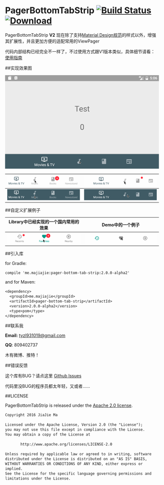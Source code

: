 # PagerBottomTabStrip	[![Build Status](https://travis-ci.org/tyzlmjj/PagerBottomTabStrip.svg?branch=dev)](https://travis-ci.org/tyzlmjj/PagerBottomTabStrip)	[ ![Download](https://api.bintray.com/packages/tyzlmjj/maven/pager-bottom-tab-strip/images/download.svg) ](https://bintray.com/tyzlmjj/maven/pager-bottom-tab-strip/view)

PagerBottomTabStrip **V2** 现在除了支持[Material Design规范](https://www.google.com/design/spec/components/bottom-navigation.html)的样式以外，增强其扩展性，并且更加方便的适配常用的ViewPager


代码内部结构已经完全不一样了，不过使用方式跟V1版本类似，具体细节请看：
[使用指南](https://github.com/tyzlmjj/PagerBottomTabStrip/wiki/%E4%BD%BF%E7%94%A8%E6%8C%87%E5%8D%97)

##实现效果图

![PagerBottomTabStrip](/img/demo.gif "PagerBottomTabStrip")

|![PagerBottomTabStrip](/img/demo1.gif "PagerBottomTabStrip")|![PagerBottomTabStrip](/img/demo2.gif "PagerBottomTabStrip")|
|---|---|
|![PagerBottomTabStrip](/img/demo3.gif "PagerBottomTabStrip")|![PagerBottomTabStrip](/img/demo4.gif "PagerBottomTabStrip")|

##自定义扩展例子

|Library中已经实现的一个国内常用的效果|Demo中的一个例子|
|---|---|
|![PagerBottomTabStrip](/img/demo5.gif "PagerBottomTabStrip")|![PagerBottomTabStrip](/img/demo6.gif "PagerBottomTabStrip")|

##引入库

for Gradle:
```
compile 'me.majiajie:pager-bottom-tab-strip:2.0.0-alpha2'
```

and for Maven:
```
<dependency>
  <groupId>me.majiajie</groupId>
  <artifactId>pager-bottom-tab-strip</artifactId>
  <version>2.0.0-alpha2</version>
  <type>pom</type>
</dependency>
```

##联系我

**Email:** tyzl931019@gmail.com

**QQ**: 809402737

木有微博、推特！

##错误反馈

这个库有BUG？请点这里 [Github Issues](https://github.com/tyzlmjj/PagerBottomTabStrip/issues)

代码里没BUG的程序员都太年轻，又或者……

##LICENSE

PagerBottomTabStrip is released under the [Apache 2.0 license](/LICENSE).
```
Copyright 2016 JiaJie Ma

Licensed under the Apache License, Version 2.0 (the "License");
you may not use this file except in compliance with the License.
You may obtain a copy of the License at

	   http://www.apache.org/licenses/LICENSE-2.0

Unless required by applicable law or agreed to in writing, software
distributed under the License is distributed on an "AS IS" BASIS,
WITHOUT WARRANTIES OR CONDITIONS OF ANY KIND, either express or implied.
See the License for the specific language governing permissions and
limitations under the License.
```

